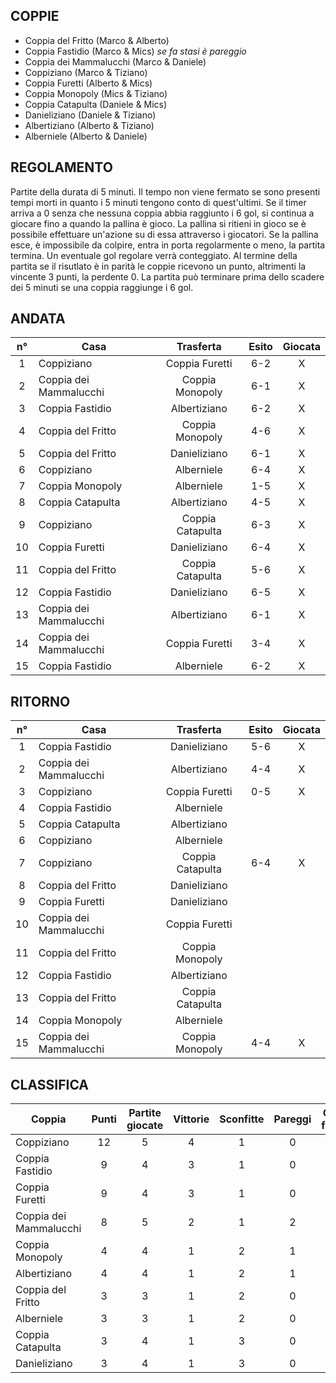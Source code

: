 ## COPPIE

 - Coppia del Fritto (Marco & Alberto)
 - Coppia Fastidio (Marco & Mics) *se fa stasi è pareggio*
 - Coppia dei Mammalucchi (Marco & Daniele)
 - Coppiziano (Marco & Tiziano)
 - Coppia Furetti (Alberto & Mics)
 - Coppia Monopoly (Mics & Tiziano)
 - Coppia Catapulta (Daniele & Mics)
 - Danieliziano (Daniele & Tiziano)
 - Albertiziano (Alberto & Tiziano)
 - Alberniele (Alberto & Daniele)
 
 
## REGOLAMENTO
Partite della durata di 5 minuti. Il tempo non viene fermato se sono presenti tempi morti in quanto i 5 minuti
tengono conto di quest'ultimi.
Se il timer arriva a 0 senza che nessuna coppia abbia raggiunto i 6 gol, si continua a giocare fino a quando la pallina è gioco.
La pallina si ritieni in gioco se è possibile effettuare un'azione su di essa attraverso i giocatori. Se la pallina esce, è impossibile da colpire,
entra in porta regolarmente o meno, la partita termina. Un eventuale gol regolare verrà conteggiato.
Al termine della partita se il risutlato è in parità le coppie ricevono un punto, altrimenti la vincente 3 punti, la perdente 0.
La partita può terminare prima dello scadere dei 5 minuti se una coppia raggiunge i 6 gol.

## ANDATA
| n° | Casa | Trasferta | Esito | Giocata
|:-:|----------|:-------------:|:------:|:------:
| 1 | Coppiziano | Coppia Furetti | 6-2 | X
| 2 | Coppia dei Mammalucchi | Coppia Monopoly | 6-1 | X
| 3 | Coppia Fastidio | Albertiziano | 6-2 | X
| 4 | Coppia del Fritto | Coppia Monopoly | 4-6 | X
| 5 | Coppia del Fritto | Danieliziano | 6-1 | X
| 6 | Coppiziano | Alberniele | 6-4 | X
| 7 | Coppia Monopoly | Alberniele | 1-5 | X
| 8 | Coppia Catapulta | Albertiziano | 4-5 | X
| 9 | Coppiziano | Coppia Catapulta | 6-3 | X
| 10 | Coppia Furetti | Danieliziano | 6-4 | X
| 11 | Coppia del Fritto | Coppia Catapulta | 5-6 | X
| 12 | Coppia Fastidio | Danieliziano | 6-5 | X
| 13 | Coppia dei Mammalucchi | Albertiziano | 6-1 | X
| 14 | Coppia dei Mammalucchi | Coppia Furetti | 3-4 | X
| 15 | Coppia Fastidio | Alberniele | 6-2 | X

## RITORNO
| n° | Casa | Trasferta | Esito | Giocata
|:-:|----------|:-------------:|:------:|:------:
| 1 | Coppia Fastidio | Danieliziano | 5-6 | X
| 2 | Coppia dei Mammalucchi | Albertiziano | 4-4 | X
| 3 | Coppiziano | Coppia Furetti | 0-5 | X
| 4 | Coppia Fastidio | Alberniele |  |
| 5 | Coppia Catapulta | Albertiziano |  |
| 6 | Coppiziano | Alberniele |  |
| 7 | Coppiziano | Coppia Catapulta | 6-4 | X
| 8 | Coppia del Fritto | Danieliziano |  |
| 9 | Coppia Furetti | Danieliziano |  |
| 10 | Coppia dei Mammalucchi | Coppia Furetti |  |
| 11 | Coppia del Fritto | Coppia Monopoly |  |
| 12 | Coppia Fastidio | Albertiziano |  |
| 13 | Coppia del Fritto | Coppia Catapulta |  |
| 14 | Coppia Monopoly | Alberniele |  |
| 15 | Coppia dei Mammalucchi | Coppia Monopoly | 4-4 | X

## CLASSIFICA
| Coppia | Punti | Partite giocate | Vittorie | Sconfitte | Pareggi | Gol fatti | Gol subiti | Differenza reti
|--------|:-----:|:--------:|:--------:|:--------:|:--------:|:--------:|:--------:|:--------:|
|Coppiziano | 12 | 5 | 4 | 1 | 0 | 24 | 18 | 6
|Coppia Fastidio | 9 | 4 | 3 | 1 | 0 | 23 | 15 | 8
|Coppia Furetti | 9 | 4 | 3 | 1 | 0 | 17 | 13 | 4
|Coppia dei Mammalucchi | 8 | 5 | 2 | 1 | 2 | 23 | 14 | 9
|Coppia Monopoly | 4 | 4 | 1 | 2 | 1 | 12 | 19 | -7
|Albertiziano | 4 | 4 | 1 | 2 | 1 | 12 | 20 | -8
|Coppia del Fritto | 3 | 3 | 1 | 2 | 0 | 15 | 13 | 2
|Alberniele | 3 | 3 | 1 | 2 | 0 | 11 | 13 | -2
|Coppia Catapulta | 3 | 4 | 1 | 3 | 0 | 17 | 22 | -5
|Danieliziano | 3 | 4 | 1 | 3 | 0 | 16 | 23 | -7
